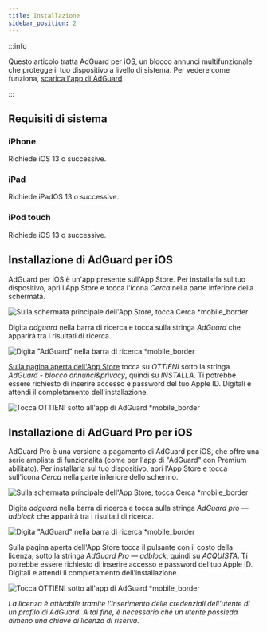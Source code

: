 ```yaml
---
title: Installazione
sidebar_position: 2
---
```


:::info

Questo articolo tratta AdGuard per iOS, un blocco annunci multifunzionale che protegge il tuo dispositivo a livello di sistema. Per vedere come funziona, [scarica l'app di AdGuard](https://agrd.io/download-kb-adblock)

:::

## Requisiti di sistema

### iPhone

Richiede iOS 13 o successive.

### iPad

Richiede iPadOS 13 o successive.

### iPod touch

Richiede iOS 13 o successive.

## Installazione di AdGuard per iOS

AdGuard per iOS è un'app presente sull'App Store. Per installarla sul tuo dispositivo, apri l'App Store e tocca l'icona *Cerca* nella parte inferiore della schermata.

![Sulla schermata principale dell'App Store, tocca Cerca *mobile_border](https://cdn.adtidy.org/public/Adguard/kb/installation/iOS/en/1.png)

Digita *adguard* nella barra di ricerca e tocca sulla stringa *AdGuard* che apparirà tra i risultati di ricerca.

![Digita "AdGuard" nella barra di ricerca *mobile_border](https://cdn.adtidy.org/public/Adguard/kb/installation/iOS/en/2.png)

[Sulla pagina aperta dell'App Store](https://adguard.com/download.html?auto=1) tocca su *OTTIENI* sotto la stringa *AdGuard - blocco annunci&privacy*, quindi su *INSTALLA*. Ti potrebbe essere richiesto di inserire accesso e password del tuo Apple ID. Digitali e attendi il completamento dell'installazione.

![Tocca OTTIENI sotto all'app di AdGuard *mobile_border](https://cdn.adtidy.org/public/Adguard/kb/installation/iOS/en/3.png)

## Installazione di AdGuard Pro per iOS

AdGuard Pro è una versione a pagamento di AdGuard per iOS, che offre una serie ampliata di funzionalità (come per l'app di "AdGuard" con Premium abilitato). Per installarla sul tuo dispositivo, apri l'App Store e tocca sull'icona *Cerca* nella parte inferiore dello schermo.

![Sulla schermata principale dell'App Store, tocca Cerca *mobile_border](https://cdn.adtidy.org/public/Adguard/kb/installation/iOS/en/1.png)

Digita *adguard* nella barra di ricerca e tocca sulla stringa *AdGuard pro — adblock* che apparirà tra i risultati di ricerca.

![Digita "AdGuard" nella barra di ricerca *mobile_border](https://cdn.adtidy.org/public/Adguard/kb/installation/iOS/en/2.png)

Sulla pagina aperta dell'App Store tocca il pulsante con il costo della licenza, sotto la stringa *AdGuard Pro — adblock*, quindi su *ACQUISTA*. Ti potrebbe essere richiesto di inserire accesso e password del tuo Apple ID. Digitali e attendi il completamento dell'installazione.

![Tocca OTTIENI sotto all'app di AdGuard *mobile_border](https://cdn.adtidy.org/public/Adguard/kb/installation/iOS/en/3.png)

*La licenza è attivabile tramite l'inserimento delle credenziali dell'utente di un profilo di AdGuard. A tal fine, è necessario che un utente possieda almeno una chiave di licenza di riserva.*
